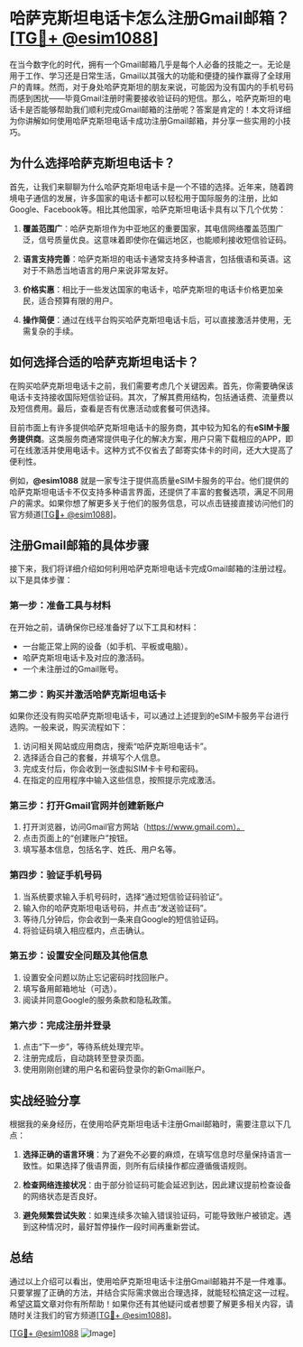 # 哈萨克斯坦电话卡怎么注册Gmail邮箱？[[TG💪+ @esim1088](https://t.me/s/esim1088)]

在当今数字化的时代，拥有一个Gmail邮箱几乎是每个人必备的技能之一。无论是用于工作、学习还是日常生活，Gmail以其强大的功能和便捷的操作赢得了全球用户的青睐。然而，对于身处哈萨克斯坦的朋友来说，可能因为没有国内的手机号码而感到困扰——毕竟Gmail注册时需要接收验证码的短信。那么，哈萨克斯坦的电话卡是否能够帮助我们顺利完成Gmail邮箱的注册呢？答案是肯定的！本文将详细为你讲解如何使用哈萨克斯坦电话卡成功注册Gmail邮箱，并分享一些实用的小技巧。

## 为什么选择哈萨克斯坦电话卡？

首先，让我们来聊聊为什么哈萨克斯坦电话卡是一个不错的选择。近年来，随着跨境电子通信的发展，许多国家的电话卡都可以轻松用于国际服务的注册，比如Google、Facebook等。相比其他国家，哈萨克斯坦电话卡具有以下几个优势：

1. **覆盖范围广**：哈萨克斯坦作为中亚地区的重要国家，其电信网络覆盖范围广泛，信号质量优良。这意味着即使你在偏远地区，也能顺利接收短信验证码。
   
2. **语言支持完善**：哈萨克斯坦的电话卡通常支持多种语言，包括俄语和英语。这对于不熟悉当地语言的用户来说非常友好。

3. **价格实惠**：相比于一些发达国家的电话卡，哈萨克斯坦的电话卡价格更加亲民，适合预算有限的用户。

4. **操作简便**：通过在线平台购买哈萨克斯坦电话卡后，可以直接激活并使用，无需复杂的手续。

## 如何选择合适的哈萨克斯坦电话卡？

在购买哈萨克斯坦电话卡之前，我们需要考虑几个关键因素。首先，你需要确保该电话卡支持接收国际短信验证码。其次，了解其费用结构，包括通话费、流量费以及短信费用。最后，查看是否有优惠活动或套餐可供选择。

目前市面上有许多提供哈萨克斯坦电话卡的服务商，其中较为知名的有**eSIM卡服务提供商**。这类服务商通常提供电子化的解决方案，用户只需下载相应的APP，即可在线激活并使用电话卡。这种方式不仅省去了邮寄实体卡的时间，还大大提高了便利性。

例如，**@esim1088** 就是一家专注于提供高质量eSIM卡服务的平台。他们提供的哈萨克斯坦电话卡不仅支持多种语言界面，还提供了丰富的套餐选项，满足不同用户的需求。如果你想了解更多关于他们的服务信息，可以点击链接直接访问他们的官方频道[[TG💪+ @esim1088](https://t.me/s/esim1088)]。

## 注册Gmail邮箱的具体步骤

接下来，我们将详细介绍如何利用哈萨克斯坦电话卡完成Gmail邮箱的注册过程。以下是具体步骤：

### 第一步：准备工具与材料

在开始之前，请确保你已经准备好了以下工具和材料：
- 一台能正常上网的设备（如手机、平板或电脑）。
- 哈萨克斯坦电话卡及对应的激活码。
- 一个未注册过的Gmail账号。

### 第二步：购买并激活哈萨克斯坦电话卡

如果你还没有购买哈萨克斯坦电话卡，可以通过上述提到的eSIM卡服务平台进行选购。一般来说，购买流程如下：
1. 访问相关网站或应用商店，搜索“哈萨克斯坦电话卡”。
2. 选择适合自己的套餐，并填写个人信息。
3. 完成支付后，你会收到一张虚拟SIM卡卡号和密码。
4. 在指定的应用程序中输入这些信息，按照提示完成激活。

### 第三步：打开Gmail官网并创建新账户

1. 打开浏览器，访问Gmail官方网站（https://www.gmail.com）。
2. 点击页面上的“创建账户”按钮。
3. 填写基本信息，包括名字、姓氏、用户名等。

### 第四步：验证手机号码

1. 当系统要求输入手机号码时，选择“通过短信验证码验证”。
2. 输入你的哈萨克斯坦电话号码，并点击“发送验证码”。
3. 等待几分钟后，你会收到一条来自Google的短信验证码。
4. 将验证码填入相应框内，点击确认。

### 第五步：设置安全问题及其他信息

1. 设置安全问题以防止忘记密码时找回账户。
2. 填写备用邮箱地址（可选）。
3. 阅读并同意Google的服务条款和隐私政策。

### 第六步：完成注册并登录

1. 点击“下一步”，等待系统处理完毕。
2. 注册完成后，自动跳转至登录页面。
3. 使用刚刚创建的用户名和密码登录你的新Gmail账户。

## 实战经验分享

根据我的亲身经历，在使用哈萨克斯坦电话卡注册Gmail邮箱时，需要注意以下几点：

1. **选择正确的语言环境**：为了避免不必要的麻烦，在填写信息时尽量保持语言一致性。如果选择了俄语界面，则所有后续操作都应遵循俄语规则。
   
2. **检查网络连接状况**：由于部分验证码可能会延迟到达，因此建议提前检查设备的网络状态是否良好。
   
3. **避免频繁尝试失败**：如果连续多次输入错误验证码，可能导致账户被锁定。遇到这种情况时，最好暂停操作一段时间再重新尝试。

## 总结

通过以上介绍可以看出，使用哈萨克斯坦电话卡注册Gmail邮箱并不是一件难事。只要掌握了正确的方法，并结合实际需求做出合理选择，就能轻松搞定这一过程。希望这篇文章对你有所帮助！如果你还有其他疑问或者想要了解更多相关内容，请随时关注我们的官方频道[[TG💪+ @esim1088](https://t.me/s/esim1088)]。

[[TG💪+ @esim1088](https://t.me/s/esim1088) ![Image](https://i.postimg.cc/4NQfJmqS/Snipaste-2025-05-13-00-14-12.png)]